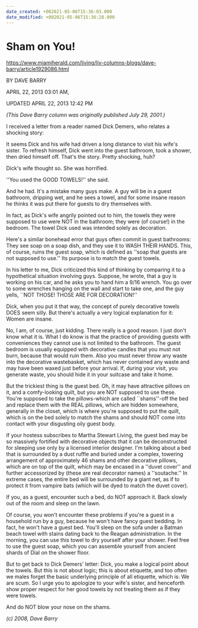 ```yaml
---
date_created: +002021-05-06T15:36:03.000
date_modified: +002021-05-06T15:36:28.000
---
```


# Sham on You!

https://www.miamiherald.com/living/liv-columns-blogs/dave-barry/article1929086.html

BY DAVE BARRY

APRIL 22, 2013 03:01 AM,

UPDATED APRIL 22, 2013 12:42 PM

_(This Dave Barry column was originally published July 29, 2001.)_

I received a letter from a reader named Dick Demers, who relates a shocking story:

It seems Dick and his wife had driven a long distance to visit his wife's sister. To refresh himself, Dick went into the guest bathroom, took a shower, then dried himself off. That's the story. Pretty shocking, huh?

Dick's wife thought so. She was horrified.

''You used the GOOD TOWELS!'' she said.

And he had. It's a mistake many guys make. A guy will be in a guest bathroom, dripping wet, and he sees a towel, and for some insane reason he thinks it was put there for guests to dry themselves with.

In fact, as Dick's wife angrily pointed out to him, the towels they were supposed to use were NOT in the bathroom; they were (of course!) in the bedroom. The towel Dick used was intended solely as decoration.

Here's a similar bonehead error that guys often commit in guest bathrooms: They see soap on a soap dish, and they use it to WASH THEIR HANDS. This, of course, ruins the guest soap, which is defined as ''soap that guests are not supposed to use.'' Its purpose is to match the guest towels.

In his letter to me, Dick criticized this kind of thinking by comparing it to a hypothetical situation involving guys. Suppose, he wrote, that a guy is working on his car, and he asks you to hand him a 9/16 wrench. You go over to some wrenches hanging on the wall and start to take one, and the guy yells, \`\`NOT THOSE! THOSE ARE FOR DECORATION!''

Dick, when you put it that way, the concept of purely decorative towels DOES seem silly. But there's actually a very logical explanation for it: Women are insane.

No, I am, of course, just kidding. There really is a good reason. I just don't know what it is. What I do know is that the practice of providing guests with conveniences they cannot use is not limited to the bathroom. The guest bedroom is usually equipped with decorative candles that you must not burn, because that would ruin them. Also you must never throw any waste into the decorative wastebasket, which has never contained any waste and may have been waxed just before your arrival. If, during your visit, you generate waste, you should hide it in your suitcase and take it home.

But the trickiest thing is the guest bed. Oh, it may have attractive pillows on it, and a comfy-looking quilt, but you are NOT supposed to use these. You're supposed to take the pillows-which are called \`\`shams''-off the bed and replace them with the REAL pillows, which are hidden somewhere, generally in the closet, which is where you're supposed to put the quilt, which is on the bed solely to match the shams and should NOT come into contact with your disgusting oily guest body.

If your hostess subscribes to Martha Stewart Living, the guest bed may be so massively fortified with decorative objects that it can be deconstructed for sleeping use only by a licensed interior designer. I'm talking about a bed that is surrounded by a dust ruffle and buried under a complex, towering arrangement of approximately 46 shams and other decorative pillows, which are on top of the quilt, which may be encased in a ''duvet cover'' and further accessorized by (these are real decorator names) a ''soutache.'' In extreme cases, the entire bed will be surrounded by a giant net, as if to protect it from vampire bats (which will be dyed to match the duvet cover).

If you, as a guest, encounter such a bed, do NOT approach it. Back slowly out of the room and sleep on the lawn.

Of course, you won't encounter these problems if you're a guest in a household run by a guy, because he won't have fancy guest bedding. In fact, he won't have a guest bed. You'll sleep on the sofa under a Batman beach towel with stains dating back to the Reagan administration. In the morning, you can use this towel to dry yourself after your shower. Feel free to use the guest soap, which you can assemble yourself from ancient shards of Dial on the shower floor.

But to get back to Dick Demers' letter: Dick, you make a logical point about the towels. But this is not about logic; this is about etiquette, and too often we males forget the basic underlying principle of all etiquette, which is: We are scum. So I urge you to apologize to your wife's sister, and henceforth show proper respect for her good towels by not treating them as if they were towels.

And do NOT blow your nose on the shams.

_(c) 2008, Dave Barry_
